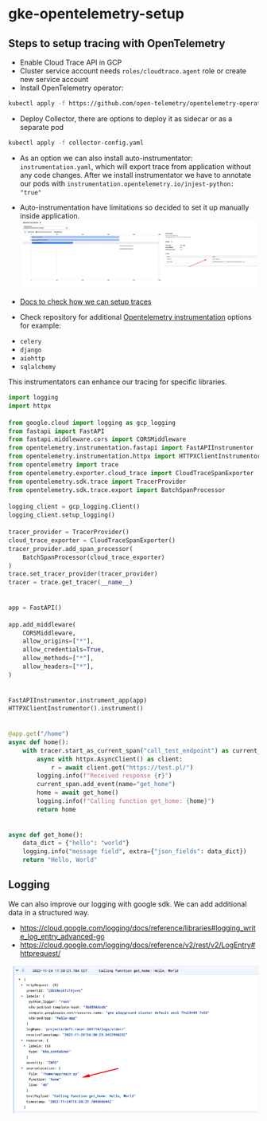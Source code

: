 # gke-opentelemetry-setup

## Steps to setup tracing with OpenTelemetry

* Enable Cloud Trace API in GCP
* Cluster service account needs `roles/cloudtrace.agent` role or create new service account
* Install OpenTelemetry operator: 
```bash
kubectl apply -f https://github.com/open-telemetry/opentelemetry-operator/releases/download/v0.60.0/opentelemetry-operator.yaml
```
* Deploy Collector, there are options to deploy it as sidecar or as a separate pod
```bash
kubectl apply -f collector-config.yaml
```
* As an option we can also install auto-instrumentator: `instrumentation.yaml`, which will export trace from application without any code changes. After we install instrumentator we have to annotate our pods with `instrumentation.opentelemetry.io/injest-python: "true"`
* Auto-instrumentation have limitations so decided to set it up manually inside application.
![Trace](docs/log_2.png)
* [Docs to check how we can setup traces](https://google-cloud-opentelemetry.readthedocs.io/en/latest/index.html)


* Check repository for additional [Opentelemetry instrumentation](https://github.com/open-telemetry/opentelemetry-python-contrib/tree/main/instrumentation) options for example: 
 - `celery`
 - `django`
 - `aiohttp`
 - `sqlalchemy`

This instrumentators can enhance our tracing for specific libraries.

```python
import logging
import httpx

from google.cloud import logging as gcp_logging
from fastapi import FastAPI
from fastapi.middleware.cors import CORSMiddleware
from opentelemetry.instrumentation.fastapi import FastAPIInstrumentor
from opentelemetry.instrumentation.httpx import HTTPXClientInstrumentor
from opentelemetry import trace
from opentelemetry.exporter.cloud_trace import CloudTraceSpanExporter
from opentelemetry.sdk.trace import TracerProvider
from opentelemetry.sdk.trace.export import BatchSpanProcessor

logging_client = gcp_logging.Client()
logging_client.setup_logging()

tracer_provider = TracerProvider()
cloud_trace_exporter = CloudTraceSpanExporter()
tracer_provider.add_span_processor(
    BatchSpanProcessor(cloud_trace_exporter)
)
trace.set_tracer_provider(tracer_provider)
tracer = trace.get_tracer(__name__)


app = FastAPI()

app.add_middleware(
    CORSMiddleware,
    allow_origins=["*"],
    allow_credentials=True,
    allow_methods=["*"],
    allow_headers=["*"],
)


FastAPIInstrumentor.instrument_app(app)
HTTPXClientInstrumentor().instrument()


@app.get("/home")
async def home():
    with tracer.start_as_current_span("call_test_endpoint") as current_span:
        async with httpx.AsyncClient() as client:
            r = await client.get("https://test.pl/")
        logging.info(f"Received response {r}")
        current_span.add_event(name="get_home")
        home = await get_home()
        logging.info(f"Calling function get_home: {home}")
        return home


async def get_home():
    data_dict = {"hello": "world"}
    logging.info("message field", extra={"json_fields": data_dict})
    return "Hello, World"
```
## Logging

We can also improve our logging with google sdk. We can add additional data in a structured way.

* https://cloud.google.com/logging/docs/reference/libraries#logging_write_log_entry_advanced-go
* https://cloud.google.com/logging/docs/reference/v2/rest/v2/LogEntry#httprequest/

![Logs](docs/log_1.png)